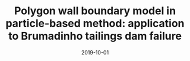 ---
title: "Polygon wall boundary model in particle-based method: application to Brumadinho tailings dam failure"
collection: publications
permalink: /publication/2019-10-01-polygon-wall-boundary
date: 2019-10-01
venue: '25th International Congress of Mechanical Engineering'
paperurl: 'https://www.researchgate.net/publication/336852676_POLYGON_WALL_BOUNDARY_MODEL_IN_PARTICLE-BASED_METHOD_APPLICATION_TO_BRUMADINHO_TAILINGS_DAM_FAILURE'
citation: 'Amaro Junior, R. A.; Pereira, L. S.; Cheng, L. Y.; Shakibaeinia, A. (2019). &quot;Polygon wall boundary model in particle-based method: application to Brumadinho tailings dam failure.&quot; <i>The proceedings of the 25th International Congress of Mechanical Engineering</i>.'
---